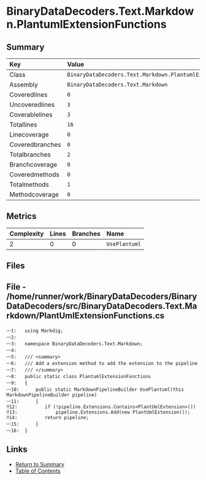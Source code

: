﻿# BinaryDataDecoders.Text.Markdown.PlantumlExtensionFunctions

## Summary

| Key             | Value                                                         |
| :-------------- | :------------------------------------------------------------ |
| Class           | `BinaryDataDecoders.Text.Markdown.PlantumlExtensionFunctions` |
| Assembly        | `BinaryDataDecoders.Text.Markdown`                            |
| Coveredlines    | `0`                                                           |
| Uncoveredlines  | `3`                                                           |
| Coverablelines  | `3`                                                           |
| Totallines      | `16`                                                          |
| Linecoverage    | `0`                                                           |
| Coveredbranches | `0`                                                           |
| Totalbranches   | `2`                                                           |
| Branchcoverage  | `0`                                                           |
| Coveredmethods  | `0`                                                           |
| Totalmethods    | `1`                                                           |
| Methodcoverage  | `0`                                                           |

## Metrics

| Complexity | Lines | Branches | Name          |
| :--------- | :---- | :------- | :------------ |
| 2          | 0     | 0        | `UsePlantuml` |

## Files

## File - /home/runner/work/BinaryDataDecoders/BinaryDataDecoders/src/BinaryDataDecoders.Text.Markdown/PlantUmlExtensionFunctions.cs

```CSharp
〰1:   using Markdig;
〰2:   
〰3:   namespace BinaryDataDecoders.Text.Markdown;
〰4:   
〰5:   /// <summary>
〰6:   /// Add a extension method to add the extension to the pipeline
〰7:   /// </summary>
〰8:   public static class PlantumlExtensionFunctions
〰9:   {
〰10:      public static MarkdownPipelineBuilder UsePlantuml(this MarkdownPipelineBuilder pipeline)
〰11:      {
‼12:          if (!pipeline.Extensions.Contains<PlantUmlExtension>())
‼13:              pipeline.Extensions.Add(new PlantUmlExtension());
‼14:          return pipeline;
〰15:      }
〰16:  }
```

## Links

* [Return to Summary](Summary.md)
* [Table of Contents](../TOC.md)

